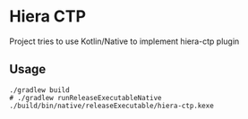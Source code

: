 # Hiera CTP 

Project tries to use Kotlin/Native to implement hiera-ctp plugin
## Usage

```shell
./gradlew build
# ./gradlew runReleaseExecutableNative
./build/bin/native/releaseExecutable/hiera-ctp.kexe

```





